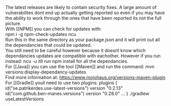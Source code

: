 The latest releases are likely to contain security fixes. A large amount of vulnerabilites dont end up actually getting reported so even if you may have the ability to work through the ones that have been reported its not the full picture.
\
With [[NPM]] you can check for updates with:
\
npm i -g npm-check-updates
ncu
\
Run this in the same directory as your package.json and it will print out all the dependancies that could be updated.
\
You still need to be careful however because it doesnt know which dependancies updates are compatible with eachother. However if you run instead:
ncu -u 
itll run npm install for all the dependancies.
\
For [[Java]] you can use the tool [[Maven]] and run the command:
mvn versions:display-dependancy-updates
\
Find more information at:
https://www.mojohaus.org/versions-maven-plugin
\
For [[Gradle]] youll need to use two plugins:
plugins {
	id("se.patrikerdes.use-latest-versions") version "0.2.13"
	id("com.github.ben-manes.versions") version "0.28.0"
...
}
./gradlew useLatestVersions
